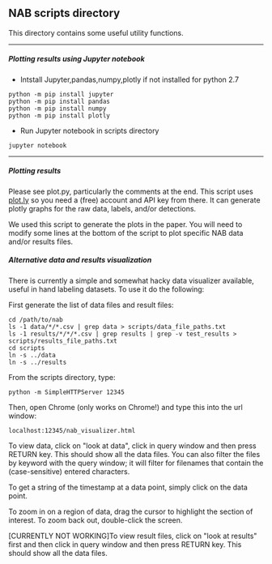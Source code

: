 
NAB scripts directory
---------------------

This directory contains some useful utility functions.

---
##### Plotting results using Jupyter notebook

 * Intstall Jupyter,pandas,numpy,plotly if not installed for python 2.7

``` 
python -m pip install jupyter
python -m pip install pandas
python -m pip install numpy
python -m pip install plotly
```

 * Run Jupyter notebook in scripts directory
 ```
 jupyter notebook
 ```


 ---
##### Plotting results

Please see plot.py, particularly the comments at the end. This script uses
[plot.ly](http://plot.ly) so you need a (free) account and API key from there.
It can generate plotly graphs for the raw data, labels, and/or detections.

We used this script to generate the plots in the paper.  You will need to modify
some lines at the bottom of the script to plot specific NAB data and/or results
files.


##### Alternative data and results visualization

There is currently a simple and somewhat hacky data visualizer available, useful
in hand labeling datasets. To use it do the following:

First generate the list of data files and result files:

    cd /path/to/nab
    ls -1 data/*/*.csv | grep data > scripts/data_file_paths.txt
    ls -1 results/*/*/*.csv | grep results | grep -v test_results > scripts/results_file_paths.txt
    cd scripts
    ln -s ../data
    ln -s ../results

From the scripts directory, type:

    python -m SimpleHTTPServer 12345
 
Then, open Chrome (only works on Chrome!) and type this into the url window:

    localhost:12345/nab_visualizer.html
 
To view data, click on "look at data", click in query window and then
press RETURN key. This should show all the data files. You can also filter
the files by keyword with the query window; it will filter for filenames that
contain the (case-sensitive) entered characters.

To get a string of the timestamp at a data point, simply click on the data point.

To zoom in on a region of data, drag the cursor to highlight the section of
interest. To zoom back out, double-click the screen.

[CURRENTLY NOT WORKING]To view result files, click on "look at results" first
and then click in query window and then press RETURN key. This should show all
the data files.

